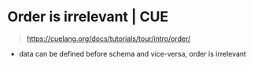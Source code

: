 # Order is irrelevant | CUE
> https://cuelang.org/docs/tutorials/tour/intro/order/

- data can be defined before schema and vice-versa, order is irrelevant

